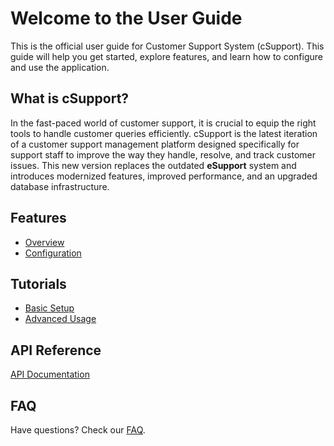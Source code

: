 # Welcome to the User Guide

This is the official user guide for Customer Support System (cSupport). This guide will help you get started, explore features, and learn how to configure and use the application.

## What is cSupport?
 In the fast-paced world of customer support, it is crucial to equip the right tools to handle customer queries efficiently. cSupport is the latest iteration of a customer support management platform designed specifically for support staff to improve the way they handle, resolve, and track customer issues. This new version replaces the outdated **eSupport** system and introduces modernized features, improved performance, and an upgraded database infrastructure.


## Features
- [Overview](features/overview.md)
- [Configuration](features/configuration.md)

## Tutorials
- [Basic Setup](tutorials/basic_setup.md)
- [Advanced Usage](tutorials/advanced_usage.md)

## API Reference
[API Documentation](api_reference.md)

## FAQ
Have questions? Check our [FAQ](faq.md).
